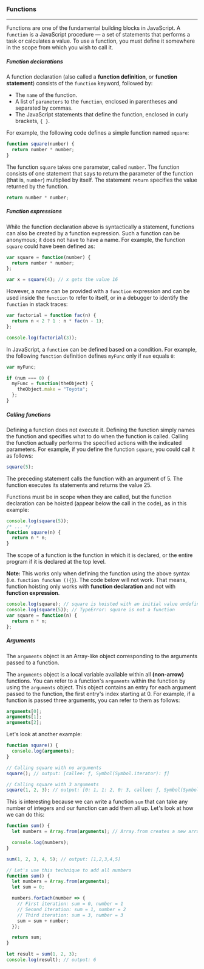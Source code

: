 ### Functions

---

Functions are one of the fundamental building blocks in JavaScript. A `function` is a
JavaScript procedure — a set of statements that performs a task or calculates a value. To use a function, you must define it somewhere in the scope from which you wish to call it.

##### Function declarations

A function declaration (also called a **function definition**, or **function statement**)
consists of the `function` keyword, followed by:

- The `name` of the function.
- A list of `parameters` to the `function`, enclosed in parentheses and separated by commas.
- The JavaScript statements that define the function, enclosed in curly brackets, `{ }`.

For example, the following code defines a simple function named `square`:

```js
function square(number) {
  return number * number;
}
```

The function `square` takes one parameter, called `number`. The function consists of one
statement that says to return the parameter of the function (that is, `number`) multiplied by
itself. The statement `return` specifies the value returned by the function.

```js
return number * number;
```

##### Function expressions

While the function declaration above is syntactically a statement, functions can also be created by a function expression. Such a function can be anonymous; it does not have to have a name. For example, the function `square` could have been defined as:

```js
var square = function(number) {
  return number * number;
};

var x = square(4); // x gets the value 16
```

However, a name can be provided with a `function` expression and can be used inside the
`function` to refer to itself, or in a debugger to identify the `function` in stack traces:

```js
var factorial = function fac(n) {
  return n < 2 ? 1 : n * fac(n - 1);
};

console.log(factorial(3));
```

In JavaScript, a `function` can be defined based on a condition. For example, the
following `function` definition defines `myFunc` only if `num` equals `0`:

```js
var myFunc;

if (num === 0) {
  myFunc = function(theObject) {
    theObject.make = "Toyota";
  };
}
```

##### Calling functions

Defining a function does not execute it. Defining the function simply names the
function and specifies what to do when the function is called. Calling the function actually performs the specified actions with the indicated parameters.
For example, if you define the function `square`, you could call it as follows:

```js
square(5);
```

The preceding statement calls the function with an argument of 5. The function executes its
statements and returns the value 25.

Functions must be in scope when they are called, but the function declaration can be hoisted (appear below the call in the code), as in this example:

```js
console.log(square(5));
/* ... */
function square(n) {
  return n * n;
}
```

The scope of a function is the function in which it is declared, or the entire program if it is declared at the top level.

**Note:**
This works only when defining the function using the above syntax (i.e. `function funcNam (){}`). The code below will not work. That means, function hoisting only works with **function
declaration** and not with **function expression**.

```js
console.log(square); // square is hoisted with an initial value undefined.
console.log(square(5)); // TypeError: square is not a function
var square = function(n) {
  return n * n;
};
```

##### Arguments

The `arguments` object is an Array-like object corresponding to the arguments passed to a function.

The `arguments` object is a local variable available within all **(non-arrow)** functions. You can refer to a function's `arguments` within the function by using the `arguments` object. This object contains an entry for each argument passed to the function, the first entry's index starting at 0. For example, if a function is passed three arguments, you can refer to them as follows:

```js
arguments[0];
arguments[1];
arguments[2];
```

Let's look at another example:

```js
function square() {
  console.log(arguments);
}

// Calling square with no arguments
square(); // output: [callee: ƒ, Symbol(Symbol.iterator): ƒ]

// Calling square with 3 arguments
square(1, 2, 3); // output: [0: 1, 1: 2, 0: 3, callee: ƒ, Symbol(Symbol.iterator): ƒ]
```

This is interesting because we can write a function `sum` that can take any number of integers and our function can add them all up. Let's look at how we can do this:

```js
function sum() {
  let numbers = Array.from(arguments); // Array.from creates a new array

  console.log(numbers);
}

sum(1, 2, 3, 4, 5); // output: [1,2,3,4,5]

// Let's use this technique to add all numbers
function sum() {
  let numbers = Array.from(arguments);
  let sum = 0;

  numbers.forEach(number => {
    // First iteration: sum = 0, number = 1
    // Second iteration: sum = 1, number = 2
    // Third iteration: sum = 3, number = 3
    sum = sum + number;
  });

  return sum;
}

let result = sum(1, 2, 3);
console.log(result); // output: 6
```
